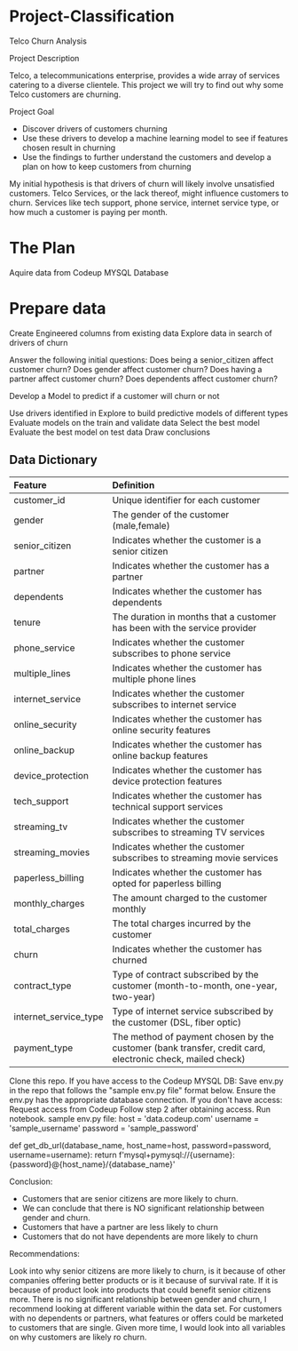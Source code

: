# Project-Classification

Telco Churn Analysis

Project Description

Telco, a telecommunications enterprise, provides a wide array of services catering to a diverse clientele. This project we will try to find out why some Telco customers are churning.

Project Goal

- Discover drivers of customers churning
- Use these drivers to develop a machine learning model to see if features chosen result in churning
- Use the findings to further understand the customers and develop a plan on how to keep customers from churning

My initial hypothesis is that drivers of churn will likely involve unsatisfied customers. Telco Services, or the lack thereof, might influence customers to churn. Services like tech support, phone service, internet service type, or how much a customer is paying per month.

# The Plan

Aquire data from Codeup MYSQL Database

# Prepare data

Create Engineered columns from existing data
Explore data in search of drivers of churn

Answer the following initial questions:
Does being a senior_citizen affect customer churn? 
Does gender affect customer churn?
Does having a partner affect customer churn?
Does dependents affect customer churn?

Develop a Model to predict if a customer will churn or not

Use drivers identified in Explore to build predictive models of different types
Evaluate models on the train and validate data
Select the best model 
Evaluate the best model on test data
Draw conclusions

## **Data Dictionary**

| Feature | Definition |
|:--------|:-----------|
|customer_id|Unique identifier for each customer|
|gender|The gender of the customer (male,female)|
|senior_citizen|Indicates whether the customer is a senior citizen|
|partner|Indicates whether the customer has a partner|
|dependents|Indicates whether the customer has dependents|
|tenure|The duration in months that a customer has been with the service provider|
|phone_service|Indicates whether the customer subscribes to phone service|
|multiple_lines|Indicates whether the customer has multiple phone lines|
|internet_service|Indicates whether the customer subscribes to internet service|
|online_security|Indicates whether the customer has online security features|
|online_backup|Indicates whether the customer has online backup features|
|device_protection|Indicates whether the customer has device protection features|
|tech_support|Indicates whether the customer has technical support services|
|streaming_tv|Indicates whether the customer subscribes to streaming TV services|
|streaming_movies|Indicates whether the customer subscribes to streaming movie services|
|paperless_billing|Indicates whether the customer has opted for paperless billing|
|monthly_charges|The amount charged to the customer monthly |
|total_charges|The total charges incurred by the customer|
|churn|Indicates whether the customer has churned|
|contract_type|Type of contract subscribed by the customer (month-to-month, one-year, two-year)|
|internet_service_type|Type of internet service subscribed by the customer (DSL, fiber optic)|
|payment_type|The method of payment chosen by the customer (bank transfer, credit card, electronic check, mailed check)|

Clone this repo.
If you have access to the Codeup MYSQL DB:
Save env.py in the repo that follows the "sample env.py file" format below.
Ensure the env.py has the appropriate database connection.
If you don't have access:
Request access from Codeup
Follow step 2 after obtaining access.
Run notebook.
sample env.py file:
host = 'data.codeup.com'
username = 'sample_username'
password = 'sample_password'

def get_db_url(database_name, host_name=host, password=password, username=username):
    return f'mysql+pymysql://{username}:{password}@{host_name}/{database_name}'

Conclusion:

- Customers that are senior citizens are more likely to churn.
- We can conclude that there is NO significant relationship between gender and churn.
- Customers that have a partner are less likely to churn
- Customers that do not have dependents are more likely to churn

Recommendations:

Look into why senior citizens are more likely to churn, is it because of other companies offering better products or is it because of survival rate. If it is because of product look into products that could benefit senior citizens more.
There is no significant relationship between gender and churn, I recommend looking at different variable within the data set.
For customers with no dependents or partners, what features or offers could be marketed to customers that are single.
Given more time, I would look into all variables on why customers are likely ro churn.
